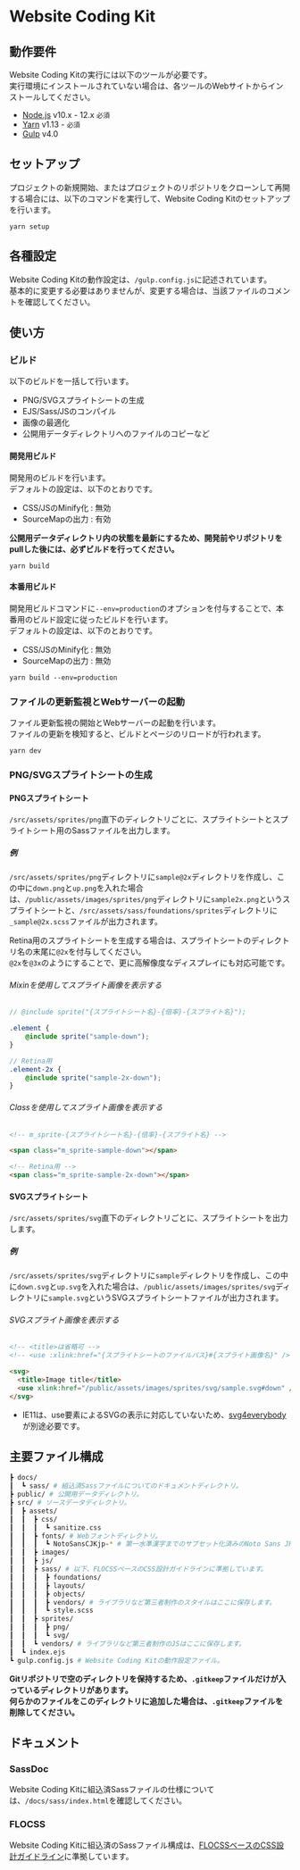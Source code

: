 # Website Coding Kit

## 動作要件

Website Coding Kitの実行には以下のツールが必要です。  
実行環境にインストールされていない場合は、各ツールのWebサイトからインストールしてください。

- [Node.js](https://nodejs.org/ja/) v10.x - 12.x `必須`
- [Yarn](https://yarnpkg.com/) v1.13 - `必須`
- [Gulp](http://gulpjs.com/) v4.0

## セットアップ

プロジェクトの新規開始、またはプロジェクトのリポジトリをクローンして再開する場合には、以下のコマンドを実行して、Website Coding Kitのセットアップを行います。

```
yarn setup
```

## 各種設定

Website Coding Kitの動作設定は、`/gulp.config.js`に記述されています。  
基本的に変更する必要はありませんが、変更する場合は、当該ファイルのコメントを確認してください。

## 使い方

### ビルド

以下のビルドを一括して行います。

- PNG/SVGスプライトシートの生成
- EJS/Sass/JSのコンパイル
- 画像の最適化
- 公開用データディレクトリへのファイルのコピーなど

#### 開発用ビルド

開発用のビルドを行います。  
デフォルトの設定は、以下のとおりです。

- CSS/JSのMinify化 : 無効
- SourceMapの出力 : 有効

**公開用データディレクトリ内の状態を最新にするため、開発前やリポジトリをpullした後には、必ずビルドを行ってください。**

```console
yarn build
```

#### 本番用ビルド

開発用ビルドコマンドに`--env=production`のオプションを付与することで、本番用のビルド設定に従ったビルドを行います。  
デフォルトの設定は、以下のとおりです。

- CSS/JSのMinify化 : 無効
- SourceMapの出力 : 無効

```console
yarn build --env=production
```

### ファイルの更新監視とWebサーバーの起動

ファイル更新監視の開始とWebサーバーの起動を行います。  
ファイルの更新を検知すると、ビルドとページのリロードが行われます。

```console
yarn dev
```

### PNG/SVGスプライトシートの生成

#### PNGスプライトシート

`/src/assets/sprites/png`直下のディレクトリごとに、スプライトシートとスプライトシート用のSassファイルを出力します。

##### 例

`/src/assets/sprites/png`ディレクトリに`sample@2x`ディレクトリを作成し、この中に`down.png`と`up.png`を入れた場合は、`/public/assets/images/sprites/png`ディレクトリに`sample2x.png`というスプライトシートと、`/src/assets/sass/foundations/sprites`ディレクトリに`_sample@2x.scss`ファイルが出力されます。

Retina用のスプライトシートを生成する場合は、スプライトシートのディレクトリ名の末尾に`@2x`を付与してください。  
`@2x`を`@3x`のようにすることで、更に高解像度なディスプレイにも対応可能です。

###### Mixinを使用してスプライト画像を表示する

```scss
// @include sprite("{スプライトシート名}-{倍率}-{スプライト名}");

.element {
	@include sprite("sample-down");
}

// Retina用
.element-2x {
	@include sprite("sample-2x-down");
}
```

###### Classを使用してスプライト画像を表示する

```html
<!-- m_sprite-{スプライトシート名}-{倍率}-{スプライト名} -->

<span class="m_sprite-sample-down"></span>

<!-- Retina用 -->
<span class="m_sprite-sample-2x-down"></span>
```

#### SVGスプライトシート

`/src/assets/sprites/svg`直下のディレクトリごとに、スプライトシートを出力します。

##### 例

`/src/assets/sprites/svg`ディレクトリに`sample`ディレクトリを作成し、この中に`down.svg`と`up.svg`を入れた場合は、`/public/assets/images/sprites/svg`ディレクトリに`sample.svg`というSVGスプライトシートファイルが出力されます。

###### SVGスプライト画像を表示する

```html
<!-- <title>は省略可 -->
<!-- <use :xlink:href="{スプライトシートのファイルパス}#{スプライト画像名}" /> -->

<svg>
  <title>Image title</title>
  <use xlink:href="/public/assets/images/sprites/svg/sample.svg#down" />
</svg>
```

- IE11は、use要素によるSVGの表示に対応していないため、[svg4everybody](https://github.com/jonathantneal/svg4everybody)が別途必要です。

## 主要ファイル構成

```sh
┣ docs/
┃  ┗ sass/ # 組込済Sassファイルについてのドキュメントディレクトリ。
┣ public/ # 公開用データディレクトリ。
┣ src/ # ソースデータディレクトリ。
┃  ┣ assets/
┃  ┃  ┣ css/
┃  ┃  ┃  ┗ sanitize.css
┃  ┃  ┣ fonts/ # Webフォントディレクトリ。
┃  ┃  ┃  ┗ NotoSansCJKjp-* # 第一水準漢字までのサブセット化済みのNoto Sans JPのWebフォントファイル。
┃  ┃  ┣ images/
┃  ┃  ┣ js/
┃  ┃  ┣ sass/ # 以下、FLOCSSベースのCSS設計ガイドラインに準拠しています。
┃  ┃  ┃  ┣ foundations/
┃  ┃  ┃  ┣ layouts/
┃  ┃  ┃  ┣ objects/
┃  ┃  ┃  ┣ vendors/ # ライブラリなど第三者制作のスタイルはここに保存します。
┃  ┃  ┃  ┗ style.scss
┃  ┃  ┣ sprites/
┃  ┃  ┃  ┣ png/
┃  ┃  ┃  ┗ svg/
┃  ┃  ┗ vendors/ # ライブラリなど第三者制作のJSはここに保存します。
┃  ┗ index.ejs
┗ gulp.config.js # Website Coding Kitの動作設定ファイル。
```

**Gitリポジトリで空のディレクトリを保持するため、`.gitkeep`ファイルだけが入っているディレクトリがあります。  
何らかのファイルをこのディレクトリに追加した場合は、`.gitkeep`ファイルを削除してください。**

## ドキュメント

### SassDoc

Website Coding Kitに組込済Sassファイルの仕様については、`/docs/sass/index.html`を確認してください。

### FLOCSS

Website Coding Kitに組込済のSassファイル構成は、[FLOCSSベースのCSS設計ガイドライン](https://github.com/iwbc/guide-css-design)に準拠しています。
